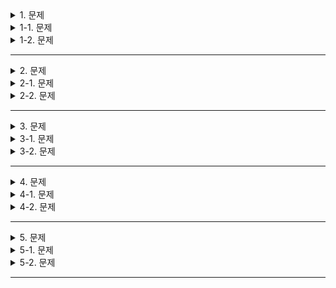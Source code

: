 <details>
  <summary>1. 문제</summary>
  내용
</details>
<details>
  <summary>1-1. 문제</summary>
  내용
</details>
<details>
  <summary>1-2. 문제</summary>
  내용
</details>

---

<details>
  <summary>2. 문제</summary>
  내용
</details>
<details>
  <summary>2-1. 문제</summary>
  내용
</details>
<details>
  <summary>2-2. 문제</summary>
  내용
</details>

---

<details>
  <summary>3. 문제</summary>
  내용
</details>
<details>
  <summary>3-1. 문제</summary>
  내용
</details>
<details>
  <summary>3-2. 문제</summary>
  내용
</details>

---

<details>
  <summary>4. 문제</summary>
  내용
</details>
<details>
  <summary>4-1. 문제</summary>
  내용
</details>
<details>
  <summary>4-2. 문제</summary>
  내용
</details>

---

<details>
  <summary>5. 문제</summary>
  내용
</details>
<details>
  <summary>5-1. 문제</summary>
  내용
</details>
<details>
  <summary>5-2. 문제</summary>
  내용
</details>

---

